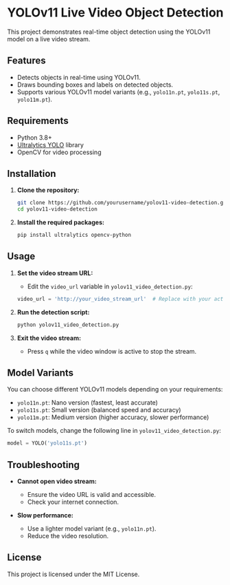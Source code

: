 # YOLOv11 Live Video Object Detection

This project demonstrates real-time object detection using the YOLOv11 model on a live video stream.

## Features

- Detects objects in real-time using YOLOv11.
- Draws bounding boxes and labels on detected objects.
- Supports various YOLOv11 model variants (e.g., `yolo11n.pt`, `yolo11s.pt`, `yolo11m.pt`).

## Requirements

- Python 3.8+
- [Ultralytics YOLO](https://docs.ultralytics.com) library
- OpenCV for video processing

## Installation

1. **Clone the repository:**
   ```bash
   git clone https://github.com/yourusername/yolov11-video-detection.git
   cd yolov11-video-detection
   ```

2. **Install the required packages:**
   ```bash
   pip install ultralytics opencv-python
   ```

## Usage

1. **Set the video stream URL:**
   - Edit the `video_url` variable in `yolov11_video_detection.py`:
   ```python
   video_url = 'http://your_video_stream_url'  # Replace with your actual video stream URL
   ```

2. **Run the detection script:**
   ```bash
   python yolov11_video_detection.py
   ```

3. **Exit the video stream:**
   - Press `q` while the video window is active to stop the stream.

## Model Variants

You can choose different YOLOv11 models depending on your requirements:

- `yolo11n.pt`: Nano version (fastest, least accurate)
- `yolo11s.pt`: Small version (balanced speed and accuracy)
- `yolo11m.pt`: Medium version (higher accuracy, slower performance)

To switch models, change the following line in `yolov11_video_detection.py`:
```python
model = YOLO('yolo11s.pt')
```

## Troubleshooting

- **Cannot open video stream:**
  - Ensure the video URL is valid and accessible.
  - Check your internet connection.
  
- **Slow performance:**
  - Use a lighter model variant (e.g., `yolo11n.pt`).
  - Reduce the video resolution.

## License

This project is licensed under the MIT License.

